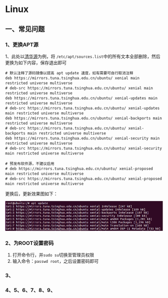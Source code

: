# Linux

## 一、常见问题

###  1、更换APT源

1、此处以[清华源](https://mirror.tuna.tsinghua.edu.cn/help/ubuntu/)为例，将 `/etc/apt/sources.list`中的所有文本全部删除，然后更换为如下内容，保存退出即可

```text
# 默认注释了源码镜像以提高 apt update 速度，如有需要可自行取消注释
deb https://mirrors.tuna.tsinghua.edu.cn/ubuntu/ xenial main restricted universe multiverse
# deb-src https://mirrors.tuna.tsinghua.edu.cn/ubuntu/ xenial main restricted universe multiverse
deb https://mirrors.tuna.tsinghua.edu.cn/ubuntu/ xenial-updates main restricted universe multiverse
# deb-src https://mirrors.tuna.tsinghua.edu.cn/ubuntu/ xenial-updates main restricted universe multiverse
deb https://mirrors.tuna.tsinghua.edu.cn/ubuntu/ xenial-backports main restricted universe multiverse
# deb-src https://mirrors.tuna.tsinghua.edu.cn/ubuntu/ xenial-backports main restricted universe multiverse
deb https://mirrors.tuna.tsinghua.edu.cn/ubuntu/ xenial-security main restricted universe multiverse
# deb-src https://mirrors.tuna.tsinghua.edu.cn/ubuntu/ xenial-security main restricted universe multiverse

# 预发布软件源，不建议启用
# deb https://mirrors.tuna.tsinghua.edu.cn/ubuntu/ xenial-proposed main restricted universe multiverse
# deb-src https://mirrors.tuna.tsinghua.edu.cn/ubuntu/ xenial-proposed main restricted universe multiverse
```

更换后，更新效果图如下：

![](../../.gitbook/assets/image%20%28531%29.png)

### 2、为ROOT设置密码

1. 打开命令行，并`sudo su`切换至管理员权限
2. 输入命令：`passwd root`，之后设置密码即可

### 3、



### 4、5、6、7、8、9、



